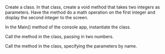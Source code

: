 Create a class. In that class, create a void method that takes two integers as parameters. Have the method do a math operation on the first integer and display the second integer to the screen.

In the Main() method of the console app, instantiate the class.

Call the method in the class, passing in two numbers.

Call the method in the class, specifying the parameters by name.
